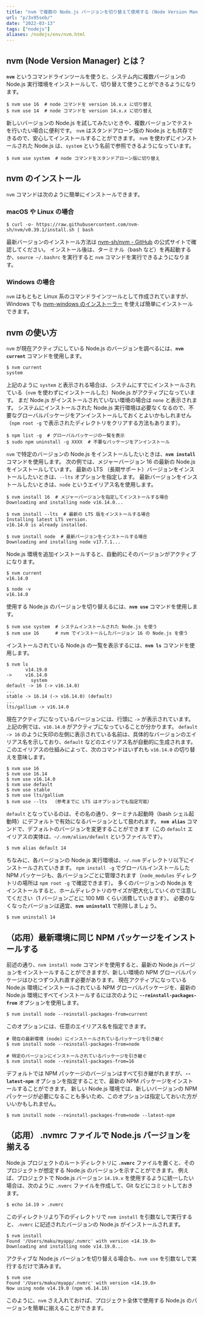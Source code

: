 ```yaml
---
title: "nvm で複数の Node.js バージョンを切り替えて使用する (Node Version Manager)"
url: "p/3x95seb/"
date: "2022-03-13"
tags: ["nodejs"]
aliases: /nodejs/env/nvm.html
---
```


nvm (Node Version Manager) とは？
----

__`nvm`__ というコマンドラインツールを使うと、システム内に複数バージョンの Node.js 実行環境をインストールして、切り替えて使うことができるようになります。

```console
$ nvm use 16  # node コマンドを version 16.x.x に切り替え
$ nvm use 14  # node コマンドを version 14.x.x に切り替え
```

新しいバージョンの Node.js を試してみたいときや、複数バージョンでテストを行いたい場合に便利です。
`nvm` はスタンドアローン版の Node.js とも共存できるので、安心してインストールすることができます。
`nvm` を使わずにインストールされた Node.js は、`system` という名前で参照できるようになっています。

```console
$ nvm use system  # node コマンドをスタンドアローン版に切り替え
```


nvm のインストール
----

`nvm` コマンドは次のように簡単にインストールできます。

### macOS や Linux の場合

```console
$ curl -o- https://raw.githubusercontent.com/nvm-sh/nvm/v0.39.1/install.sh | bash
```

最新バージョンのインストール方法は [nvm-sh/nvm - GitHub](https://github.com/nvm-sh/nvm) の公式サイトで確認してください。
インストール後は、ターミナル（bash など）を再起動するか、`source ~/.bashrc` を実行すると `nvm` コマンドを実行できるようになります。

### Windows の場合

`nvm` はもともと Linux 系のコマンドラインツールとして作成されていますが、Windows でも [nvm-windows のインストーラー](https://github.com/coreybutler/nvm-windows/releases) を使えば簡単にインストールできます。


nvm の使い方
----

`nvm` が現在アクティブにしている Node.js のバージョンを調べるには、__`nvm current`__ コマンドを使用します。

```console
$ nvm current
system
```

上記のように `system` と表示される場合は、システムにすでにインストールされている（`nvm` を使わずにインストールした）Node.js がアクティブになっています。
まだ Node.js がインストールされていない環境の場合は `none` と表示されます。
システムにインストールされた Node.js 実行環境は必要なくなるので、不要なグローバルパッケージをアンインストールしておくとよいかもしれません（`npm root -g` で表示されたディレクトリをクリアする方法もあります）。

```console
$ npm list -g  # グローバルパッケージの一覧を表示
$ sudo npm uninstall -g XXXX  # 不要なパッケージをアンインストール
```

`nvm` で特定のバージョンの Node.js をインストールしたいときは、__`nvm install`__ コマンドを使用します。
次の例では、メジャーバージョン 16 の最新の Node.js をインストールしています。
最新の LTS （長期サポート）バージョンをインストールしたいときは、`--lts` オプションを指定します。
最新バージョンをインストールしたいときは、`node` というエイリアス名を使用します。


```console
$ nvm install 16  # メジャーバージョンを指定してインストールする場合
Downloading and installing node v16.14.0...

$ nvm install --lts  # 最新の LTS 版をインストールする場合
Installing latest LTS version.
v16.14.0 is already installed.

$ nvm install node  # 最新バージョンをインストールする場合
Downloading and installing node v17.7.1...
```

Node.js 環境を追加インストールすると、自動的にそのバージョンがアクティブになります。

```console
$ nvm current
v16.14.0

$ node -v
v16.14.0
```

使用する Node.js のバージョンを切り替えるには、__`nvm use`__ コマンドを使用します。

```console
$ nvm use system  # システムインストールされた Node.js を使う
$ nvm use 16      # nvm でインストールしたバージョン 16 の Node.js を使う
```

インストールされている Node.js の一覧を表示するには、__`nvm ls`__ コマンドを使用します。

```console
$ nvm ls
       v14.19.0
->     v16.14.0
         system
default -> 16 (-> v16.14.0)
...
stable -> 16.14 (-> v16.14.0) (default)
...
lts/gallium -> v16.14.0
```

現在アクティブになっているバージョンには、行頭に `->` が表示されています。
上記の例では、`v16.14.0` がアクティブになっていることが分かります。
`default -> 16` のように矢印の左側に表示されている名前は、具体的なバージョンのエイリアス名を示しており、`default` などのエイリアス名が自動的に生成されます。
このエイリアスの仕組みによって、次のコマンドはいずれも `v16.14.0` の切り替えを意味します。

```console
$ nvm use 16
$ nvm use 16.14
$ nvm use v16.14.0
$ nvm use default
$ nvm use stable
$ nvm use lts/gallium
$ nvm use --lts  （参考までに LTS はオプションでも指定可能）
```

`default` となっているのは、その名の通り、ターミナル起動時（bash シェル起動時）にデフォルトで有効になるバージョンとして扱われます。
__`nvm alias`__ コマンドで、デフォルトのバージョンを変更することができます（この `default` エイリアスの実体は、`~/.nvm/alias/default` というファイルです）。

```console
$ nvm alias default 14
```

ちなみに、各バージョンの Node.js 実行環境は、`~/.nvm` ディレクトリ以下にインストールされていきます。
`npm install -g` でグローバルインストールした NPM パッケージも、各バージョンごとに管理されます（`node_modules` ディレクトリの場所は `npm root -g` で確認できます）。
多くのバージョンの Node.js をインストールすると、ホームディレクトリのサイズが肥大化していくので注意してください（1 バージョンごとに 100 MB くらい消費していきます）。
必要のなくなったバージョンは適宜、__`nvm uninstall`__ で削除しましょう。

```console
$ nvm uninstall 14
```


（応用）最新環境に同じ NPM パッケージをインストールする
----

前述の通り、`nvm install node` コマンドを使用すると、最新の Node.js バージョンをインストールすることができますが、新しい環境の NPM グローバルパッケージはひとつずつ入れ直す必要があります。
現在アクティブになっている Node.js 環境にインストールされている NPM グローバルパッケージを、最新の Node.js 環境にすべてインストールするには次のように __`--reinstall-packages-from`__ オプションを使用します。

```console
$ nvm install node --reinstall-packages-from=current
```

このオプションには、任意のエイリアス名を指定できます。

```console
# 現在の最新環境 (node) にインストールされているパッケージを引き継ぐ
$ nvm install node --reinstall-packages-from=node

# 特定のバージョンにインストールされているパッケージを引き継ぐ
$ nvm install node --reinstall-packages-from=16
```

デフォルトでは NPM パッケージのバージョンはすべて引き継がれますが、__`--latest-npm`__ オプションを指定することで、最新の NPM パッケージをインストールすることができます。
新しい Node.js 環境では、新しいバージョンの NPM パッケージが必要になることも多いため、このオプションは指定しておいた方がいいかもしれません。

```console
$ nvm install node --reinstall-packages-from=node --latest-npm
```


（応用） .nvmrc ファイルで Node.js バージョンを揃える
----

Node.js プロジェクトのルートディレクトリに __`.nvmrc`__ ファイルを置くと、そのプロジェクトが想定する Node.js のバージョンを示すことができます。
例えば、プロジェクトで Node.js バージョン `14.19.x` を使用するように統一したい場合は、次のように `.nvmrc` ファイルを作成して、Git などにコミットしておきます。

```console
$ echo 14.19 > .nvmrc
```

このディレクトリより下のディレクトリで `nvm install` を引数なしで実行すると、`.nvmrc` に記述されたバージョンの Node.js がインストールされます。

```console
$ nvm install
Found '/Users/maku/myapp/.nvmrc' with version <14.19.0>
Downloading and installing node v14.19.0...
```

アクティブな Node.js バージョンを切り替える場合も、`nvm use` を引数なしで実行するだけで済みます。

```console
$ nvm use
Found '/Users/maku/myapp/.nvmrc' with version <14.19.0>
Now using node v14.19.0 (npm v6.14.16)
```

このように、`nvm` さえ入れておけば、プロジェクト全体で使用する Node.js のバージョンを簡単に揃えることができます。

